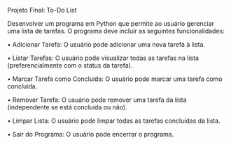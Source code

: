 Projeto Final: To-Do List

Desenvolver um programa em Python que permite ao usuário gerenciar uma lista de
tarefas. 
O programa deve incluir as seguintes funcionalidades:

• Adicionar Tarefa: O usuário pode adicionar uma nova tarefa à lista.

• Listar Tarefas: O usuário pode visualizar todas as tarefas na lista (preferencialmente com o
status da tarefa).

• Marcar Tarefa como Concluída: O usuário pode marcar uma tarefa como concluída.

• Remover Tarefa: O usuário pode remover uma tarefa da lista (independente se está
concluída ou não).

• Limpar Lista: O usuário pode limpar todas as tarefas concluídas da lista.

• Sair do Programa: O usuário pode encerrar o programa.
